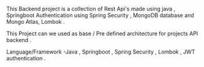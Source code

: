 This Backend project is a collection of Rest Api's made using java , Springboot 
Authentication using Spring Security , MongoDB database and Mongo Atlas, Lombok . 

This Project can we used as base / Pre defined architecture for projects API backend .

Language/Framework  -Java , Springboot , Spring Security , Lombok , JWT authentication .
